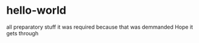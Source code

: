# hello-world
all preparatory stuff
it was required because that was demmanded
Hope it gets through
